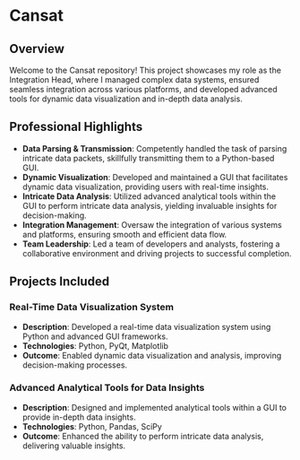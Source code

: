 # Cansat

## Overview

Welcome to the Cansat repository! This project showcases my role as the Integration Head, where I managed complex data systems, ensured seamless integration across various platforms, and developed advanced tools for dynamic data visualization and in-depth data analysis.

## Professional Highlights

- **Data Parsing & Transmission**: Competently handled the task of parsing intricate data packets, skillfully transmitting them to a Python-based GUI.
- **Dynamic Visualization**: Developed and maintained a GUI that facilitates dynamic data visualization, providing users with real-time insights.
- **Intricate Data Analysis**: Utilized advanced analytical tools within the GUI to perform intricate data analysis, yielding invaluable insights for decision-making.
- **Integration Management**: Oversaw the integration of various systems and platforms, ensuring smooth and efficient data flow.
- **Team Leadership**: Led a team of developers and analysts, fostering a collaborative environment and driving projects to successful completion.

## Projects Included

### Real-Time Data Visualization System
- **Description**: Developed a real-time data visualization system using Python and advanced GUI frameworks.
- **Technologies**: Python, PyQt, Matplotlib
- **Outcome**: Enabled dynamic data visualization and analysis, improving decision-making processes.

### Advanced Analytical Tools for Data Insights
- **Description**: Designed and implemented analytical tools within a GUI to provide in-depth data insights.
- **Technologies**: Python, Pandas, SciPy
- **Outcome**: Enhanced the ability to perform intricate data analysis, delivering valuable insights.


